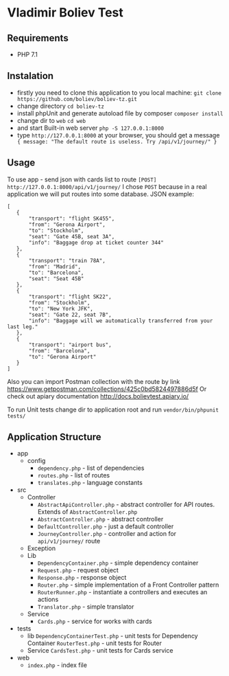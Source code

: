 Vladimir Boliev Test
====================
Requirements
------------
- PHP 7.1

Instalation
-----------
- firstly you need to clone this application to you local machine: ```git clone https://github.com/boliev/boliev-tz.git```
- change directory ```cd boliev-tz```
- install phpUnit and generate autoload file by composer ```composer install```
- change dir to `web` ```cd web```
- and start Built-in web server ```php -S 127.0.0.1:8000```
- type `http://127.0.0.1:8000` at your browser, you should get a message ```
{
    message: "The default route is useless. Try /api/v1/journey/"
}```

Usage
-----
To use app - send json with cards list to route `[POST] http://127.0.0.1:8000/api/v1/journey/`
I chose `POST` because in a real application we will put routes into some database.
JSON example: 
 ```
 [
 	{
 		"transport": "flight SK455",
 		"from": "Gerona Airport",
 		"to": "Stockholm",
 		"seat": "Gate 45B, seat 3A",
 		"info": "Baggage drop at ticket counter 344"
 	},
 	{
 		"transport": "train 78A",
 		"from": "Madrid",
 		"to": "Barcelona",
 		"seat": "Seat 45B"
 	},
 	{
 		"transport": "flight SK22",
 		"from": "Stockholm",
 		"to": "New York JFK",
 		"seat": "Gate 22, seat 7B",
 		"info": "Baggage will we automatically transferred from your last leg."
 	},
 	{
 		"transport": "airport bus",
 		"from": "Barcelona",
 		"to": "Gerona Airport"
 	}
 ]
 ```
 Also you can import Postman collection with the route by link  https://www.getpostman.com/collections/425c0bd5824497886d5f
 Or check out apiary documentation http://docs.bolievtest.apiary.io/
 
 To run Unit tests change dir to application root and run ```vendor/bin/phpunit tests/```
 
 Application Structure
 ---------------------
 - app
    - config
        - `dependency.php` - list of dependencies
        - `routes.php` - list of routes
        - `translates.php` - language constants
 - src
    - Controller
        - `AbstractApiController.php` - abstract controller for API routes. Extends of `AbstractController.php`
        - `AbstractController.php` - abstract controller
        - `DefaultController.php` - just a default controller
        - `JourneyController.php` - controller and action for `api/v1/journey/` route
    - Exception
    - Lib
        - `DependencyContainer.php` - simple dependency container
        - `Request.php` - request object
        - `Response.php` - response object
        - `Router.php` - simple implementation of a Front Controller pattern
        - `RouterRunner.php` - instantiate a controllers and executes an actions
        - `Translator.php` - simple translator
    - Service
        - `Cards.php` - service for works with cards
 - tests
    - lib
        `DependencyContainerTest.php` - unit tests for Dependency Container
        `RouterTest.php` - unit tests for Router
    - Service
        `CardsTest.php` - unit tests for Cards service
 - web
    - `index.php` - index file
